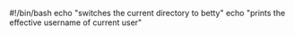 #!/bin/bash
echo "switches the current directory to betty"
echo "prints the effective username of current user"
